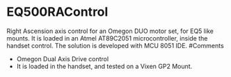 # EQ500RAControl
Right Ascension axis control for an Omegon DUO motor set, for EQ5 like mounts. It is loaded in an Atmel AT89C2051 microcontroller, inside the handset control. The solution is developed with MCU 8051 IDE. 
#Comments
- Omegon Dual Axis Drive control
- It is loaded in the handset, and tested on a Vixen GP2 Mount.